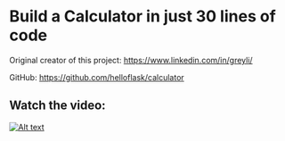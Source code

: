 # Build a Calculator in just 30 lines of code

Original creator of this project: https://www.linkedin.com/in/greyli/

GitHub: https://github.com/helloflask/calculator

## Watch the video: 

[![Alt text](https://user-images.githubusercontent.com/34673684/151361538-4695e32d-e107-488c-af27-6576e5430127.png)](https://www.youtube.com/watch?v=8aVzMb3apcw)
